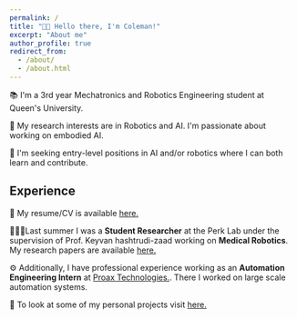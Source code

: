 ```yaml
---
permalink: /
title: "👋🏼 Hello there, I'm Coleman!"
excerpt: "About me"
author_profile: true
redirect_from: 
  - /about/
  - /about.html
---
```


📚 I'm a 3rd year Mechatronics and Robotics Engineering student at Queen's University.

🔬 My research interests are in Robotics and AI. I'm passionate about working on embodied AI.

💼  I'm seeking entry-level positions in AI and/or robotics where I can both learn and contribute.


## Experience

📜 My resume/CV is available [here.](https://colemanfarv.github.io/ColemanFarvolden.github.io/files/Resume.pdf)

👨🏻‍🔬Last summer I was a **Student Researcher** at the Perk Lab under the supervision of Prof. Keyvan hashtrudi-zaad working on **Medical Robotics**. My research papers are available [here.](https://colemanfarv.github.io/ColemanFarvolden.github.io/publications/)

⚙️ Additionally, I have professional experience working as an **Automation Engineering Intern** at [Proax Technologies.](https://proax.ca/?srsltid=AfmBOormDr1cXuKYhq8wBIf915tGkO6lecAR-CyXmDjwiSCW6G8hx-z2). There I worked on large scale automation systems.

🚧 To look at some of my personal projects visit [here.](https://colemanfarv.github.io/ColemanFarvolden.github.io/portfolio/)







